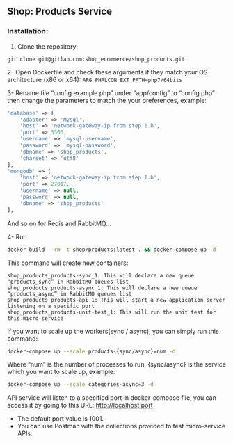 Shop: Products Service
--
### Installation:

1. Clone the repository:
```shell script
git clone git@gitlab.com:shop_ecommerce/shop_products.git
```

2- Open Dockerfile and check these arguments if they match your OS architecture (x86 or x64): ```ARG PHALCON_EXT_PATH=php7/64bits```

3- Rename file “config.example.php” under “app/config” to “config.php” then change the parameters to match the your preferences, example:
```php
'database' => [
    'adapter' => 'Mysql',
    'host' => 'network-gateway-ip from step 1.b',
    'port' => 3306,
    'username' => 'mysql-username',
    'password' => 'mysql-password',
    'dbname' => 'shop_products',
    'charset' => 'utf8'
],
'mongodb' => [
    'host' => 'network-gateway-ip from step 1.b',
    'port' => 27017,
    'username' => null,
    'password' => null,
    'dbname' => 'shop_products'
],
```
And so on for Redis and RabbitMQ...
       
4- Run 
```bash
docker build --rm -t shop/products:latest . && docker-compose up -d
```
This command will create new containers:
```
shop_products_products-sync_1: This will declare a new queue “products_sync” in RabbitMQ queues list
shop_products_products-async_1: This will declare a new queue “products_async” in RabbitMQ queues list
shop_products_products-api_1: This will start a new application server listening on a specific port
shop_products_products-unit-test_1: This will run the unit test for this micro-service
```
If you want to scale up the workers(sync / async), you can simply run this command:
```bash
docker-compose up --scale products-{sync/async}=num -d
```
Where “num” is the number of processes to run, {sync/async} is the service which you want to scale up, example:
```bash
docker-compose up --scale categories-async=3 -d
```
API service will listen to a specified port in docker-compose file, you can access it by going to this URL: [http://localhost:port](http://localhost:1001)
- The default port value is 1001.
- You can use Postman with the collections provided to test micro-service APIs.